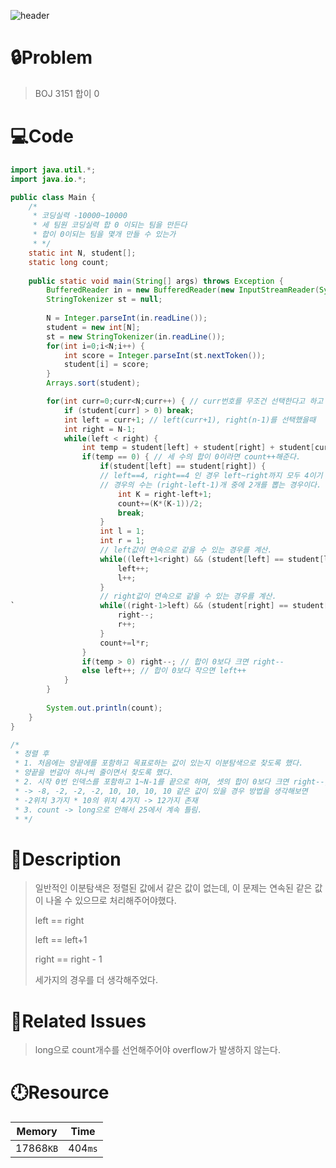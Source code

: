 ![header](https://capsule-render.vercel.app/api?type=waving&height=200&color=0:B2E6FF,100:FFB2D6&text=BOJ%203151&fontColor=FFFFFF&fontAlign=80&fontAlignY=35&fontSize=50)

# **🔒Problem**

> BOJ 3151 합이 0

# 💻**Code**

```java
import java.util.*;
import java.io.*;

public class Main {
	/*
	 * 코딩실력 -10000~10000
	 * 세 팀원 코딩실력 합 0 이되는 팀을 만든다
	 * 합이 0이되는 팀을 몇개 만들 수 있는가 
	 * */
	static int N, student[];
    static long count;
	
	public static void main(String[] args) throws Exception {
		BufferedReader in = new BufferedReader(new InputStreamReader(System.in));
		StringTokenizer st = null;
		
		N = Integer.parseInt(in.readLine());
		student = new int[N];
		st = new StringTokenizer(in.readLine());
		for(int i=0;i<N;i++) {
			int score = Integer.parseInt(st.nextToken());
			student[i] = score;
		}
		Arrays.sort(student);

        for(int curr=0;curr<N;curr++) { // curr번호를 무조건 선택한다고 하고
			if (student[curr] > 0) break;
			int left = curr+1; // left(curr+1), right(n-1)를 선택했을때
			int right = N-1;
			while(left < right) {
				int temp = student[left] + student[right] + student[curr];
				if(temp == 0) { // 세 수의 합이 0이라면 count++해준다. 
					if(student[left] == student[right]) { 
                    // left==4, right==4 인 경우 left~right까지 모두 4이기 때문에 
                    // 경우의 수는 (right-left-1)개 중에 2개를 뽑는 경우이다.
						int K = right-left+1;
						count+=(K*(K-1))/2;
						break;
					}					
					int l = 1;
					int r = 1;
                    // left값이 연속으로 같을 수 있는 경우를 계산.
					while((left+1<right) && (student[left] == student[left+1])) {
						left++;
						l++;					
					}
                    // right값이 연속으로 같을 수 있는 경우를 계산.
`					while((right-1>left) && (student[right] == student[right-1])) {
						right--;
						r++;
					}
					count+=l*r;
				}
				if(temp > 0) right--; // 합이 0보다 크면 right--
				else left++; // 합이 0보다 작으면 left++
			}
		}
		
		System.out.println(count);
	}
}

/*
 * 정렬 후
 * 1. 처음에는 양끝에를 포함하고 목표로하는 값이 있는지 이분탐색으로 찾도록 했다.
 * 양끝을 번갈아 하나씩 줄이면서 찾도록 했다. 
 * 2. 시작 0번 인덱스를 포함하고 1~N-1를 끝으로 하며, 셋의 합이 0보다 크면 right--, 합이 0보다 작으면 left++ 
 * -> -8, -2, -2, -2, 10, 10, 10, 10 같은 값이 있을 경우 방법을 생각해보면
 * -2위치 3가지 * 10의 위치 4가지 -> 12가지 존재
 * 3. count -> long으로 안해서 25에서 계속 틀림.
 * */
```

# **🔑Description**

> 일반적인 이분탐색은 정렬된 값에서 같은 값이 없는데, 이 문제는 연속된 같은 값이 나올 수 있으므로 처리해주어야했다.
>
> left == right
>
> left == left+1
>
> right == right - 1
>
> 세가지의 경우를 더 생각해주었다. 

# **📑Related Issues**

> long으로 count개수를 선언해주어야 overflow가 발생하지 않는다.

# **🕛Resource**

| Memory    | Time    |
| --------- | ------- |
| 17868`KB` | 404`ms` |